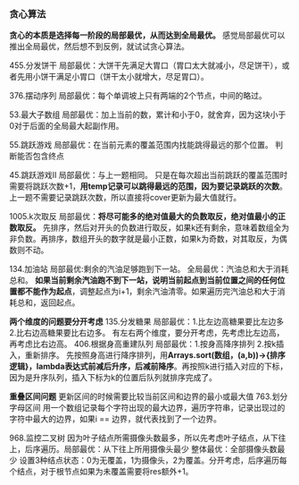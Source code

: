 ### 贪心算法
**贪心的本质是选择每一阶段的局部最优，从而达到全局最优。**
感觉局部最优可以推出全局最优，然后想不到反例，就试试贪心算法。

455.分发饼干 局部最优：大饼干先满足大胃口（胃口太大就减小，尽足饼干），或者先用小饼干满足小胃口（饼干太小就增大，尽足胃口）。

376.摆动序列 局部最优：每个单调坡上只有两端的2个节点，中间的略过。

53.最大子数组 局部最优：加上当前的数，累计和小于0，就舍弃，因为这块小于0对于后面的全局最大起副作用。

55.跳跃游戏 局部最优：在当前元素的覆盖范围内找能跳得最远的那个位置。 判断能否包含终点

45.跳跃游戏Ⅱ 局部最优：与上一题相同。 只是在每次超出当前跳跃的覆盖范围时需要将跳跃次数+1，**用temp记录可以跳得最远的范围，因为要记录跳跃的次数**。上一题不需要记录跳跃次数，所以直接将cover更新为最大值就行。

1005.k次取反 局部最优：**将尽可能多的绝对值最大的负数取反，绝对值最小的正数取反。** 先排序，然后对开头的负数进行取反，如果k还有剩余，意味着数组全为非负数。再排序，数组开头的数字就是最小正数，如果k为奇数，对其取反，为偶数则不动。

134.加油站  局部最优:剩余的汽油足够跑到下一站。 全局最优：汽油总和大于消耗总和。 **如果当前剩余汽油跑不到下一站，说明当前起点到当前位置之间的任何位置都不能作为起点**，调整起点为i+1，剩余汽油清零。如果遍历完汽油总和大于消耗总和，返回起点。

**两个维度的问题要分开考虑**
135.分发糖果  局部最优：1.比左边高糖果要比左边多 2.比右边高糖果要比右边多。 有左右两个维度，要分开考虑，先考虑比左边高，再考虑比右边高。
406.根据身高重建队列  局部最优：1.按身高降序排列 2.按k插入，重新排序。  先按照身高进行降序排列，用**Arrays.sort(数组，(a,b))->{排序逻辑}，lambda表达式前减后升序，后减前降序**。再按照k进行插入对应的下标，因为是升序队列，插入下标为k的位置后队列就排序完成了。

**重叠区间问题**
更新区间的时候需要比较当前区间和边界的最小或最大值
763.划分字母区间  用一个数组记录每个字符出现的最大边界，遍历字符串，记录出现过的字符中最大的边界，如果i == 边界，就代表找到了一个边界。

968.监控二叉树  因为叶子结点所需摄像头数最多，所以先考虑叶子结点，从下往上，后序遍历。局部最优：从下往上所用摄像头最少 整体最优：全部摄像头数最少
设置3种结点状态：0为无覆盖，1为摄像头，2为覆盖。分开考虑，后序遍历每个结点，对于根节点如果为未覆盖需要将res额外+1。